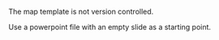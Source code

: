 The map template is not version controlled.

Use a powerpoint file with an empty slide as a starting point.
